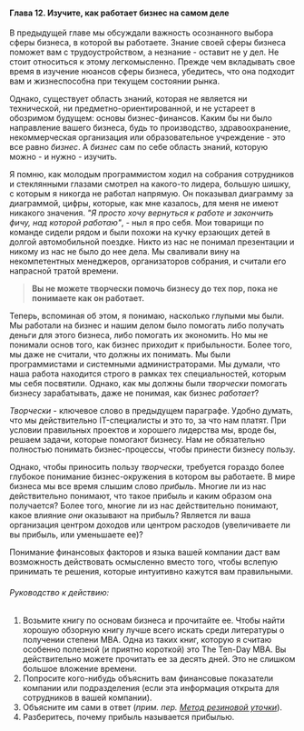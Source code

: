 <h4>Глава 12. Изучите, как работает бизнес на самом деле</h4>
В предыдущей главе мы обсуждали важность осознанного выбора сферы бизнеса, в которой вы работаете. Знание своей сферы бизнеса поможет вам с трудоустройством, а незнание - оставит не у дел. Не стоит относиться к этому легкомысленно. Прежде чем вкладывать свое время в изучение нюансов сферы бизнеса, убедитесь, что она подходит вам и жизнеспособна при текущем состоянии рынка.

Однако, существует область знаний, которая не является ни технической, ни предметно-ориентированной, и не устареет в обозримом будущем: основы бизнес-финансов. Каким бы ни было направление вашего бизнеса, будь то производство, здравоохранение, некоммерческая организация или образовательное учреждение - это все равно <i>бизнес</i>. А <i>бизнес</i> сам по себе область знаний, которую можно - и нужно - изучить. 

<habracut />

Я помню, как молодым программистом ходил на собрания сотрудников и стеклянными глазами смотрел на какого-то лидера, большую шишку, с которым я никогда не работал напрямую. Он показывал диаграмму за диаграммой, цифры, которые, как мне казалось, для меня не имеют никакого значения. <i>"Я просто хочу вернуться к работе и закончить фичу, над которой работаю"</i>, - ныл я про себя. Мои товарищи по команде сидели рядом и были похожи на кучку ерзающих детей в долгой автомобильной поездке. Никто из нас не понимал презентации и никому из нас не было до нее дела. Мы сваливали вину на некомпетентных менеджеров, организаторов собрания, и считали его напрасной тратой времени. 

<blockquote><b>Вы не можете творчески помочь бизнесу до тех пор, пока не понимаете как он работает.</b></blockquote>
Теперь, вспоминая об этом, я понимаю, насколько глупыми мы были. Мы работали на бизнес и нашим делом было помогать либо получать деньги для этого бизнеса, либо помогать их экономить. Но мы не понимали основ того, как бизнес приходит к прибыльности. Более того, мы даже не считали, что должны их понимать. Мы были программистами и системными администраторами. Мы думали, что наша работа находится строго в рамках тех специальностей, которым мы себя посвятили. Однако, как мы должны были <i>творчески</i> помогать бизнесу зарабатывать, даже не понимая, как бизнес <i>работает</i>?

<i>Творчески</i> - ключевое слово в предыдущем параграфе. Удобно думать, что мы действительно IT-специалисты и это то, за что нам платят. При условии правильных проектов и хорошего лидерства мы, вроде бы, решаем задачи, которые помогают бизнесу. Нам не обязательно полностью понимать бизнес-процессы, чтобы принести бизнесу пользу.

Однако, чтобы приносить пользу <i>творчески</i>, требуется гораздо более глубокое понимание бизнес-окружения в котором вы работаете. В мире бизнеса мы все время слышим слово <i>прибыль</i>. Многие ли из нас действительно понимают, что такое прибыль и каким образом она получается? Более того, многие ли из нас действительно понимают, какое влияние <i>они</i> оказывают на прибыль? Является ли ваша организация центром доходов или центром расходов (увеличиваете ли вы прибыль, или уменьшаете ее)?

Понимание финансовых факторов и языка вашей компании даст вам возможность действовать осмысленно вместо того, чтобы вслепую принимать те решения, которые интуитивно кажутся вам правильными. 

<h6>Руководство к действию:
</h6>
<ol>
	<li>Возьмите книгу по основам бизнеса и прочитайте ее. Чтобы найти хорошую обзорную книгу лучше всего искать среди литературы о получении степени MBA. Одна из таких книг, которую я считаю особенно полезной (и приятно короткой) это The Ten-Day MBA. Вы действительно можете прочитать ее за десять дней. Это не слишком большое вложение времени. </li>
	<li>Попросите кого-нибудь объяснить вам финансовые показатели компании или подразделения (если эта информация открыта для сотрудников в вашей компании). </li>
	<li>Объясните им сами в ответ (<i>прим. пер. <a href="http://ru.wikipedia.org/wiki/%D0%9C%D0%B5%D1%82%D0%BE%D0%B4_%D1%83%D1%82%D1%91%D0%BD%D0%BA%D0%B0">Метод резиновой уточки</a></i>).</li>
	<li>Разберитесь, почему прибыль называется прибылью.</li>
</ol>
